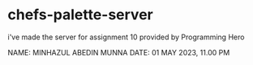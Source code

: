 # chefs-palette-server
 i've made the server for assignment 10 provided by Programming Hero
 
 NAME: MINHAZUL ABEDIN MUNNA
 DATE: 01 MAY 2023, 11.00 PM
